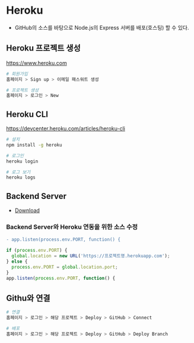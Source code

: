 # Heroku
* GitHub의 소스를 바탕으로 Node.js의 Express 서버를 배포(호스팅) 할 수 있다.

## Heroku 프로젝트 생성
https://www.heroku.com

```sh
# 회원가입
홈페이지 > Sign up > 이메일 패스워트 생성

# 프로젝트 생성
홈페이지 > 로그인 > New
```

## Heroku CLI
https://devcenter.heroku.com/articles/heroku-cli

```sh
# 설치
npm install -g heroku

# 로그인
heroku login

# 로그 보기
heroku logs
```

## Backend Server
* [Download](https://github.com/ovdncids/vue-curriculum/raw/master/download/express-server.zip)

### Backend Server와 Heroku 연동을 위한 소스 수정
```diff
- app.listen(process.env.PORT, function() {
```
```js
if (process.env.PORT) {
  global.location = new URL('https://프로젝트명.herokuapp.com');
} else {
  process.env.PORT = global.location.port;
}
app.listen(process.env.PORT, function() {
```

## Githu와 연결
```sh
# 연결
홈페이지 > 로그인 > 해당 프로젝트 > Deploy > GitHub > Connect

# 배포
홈페이지 > 로그인 > 해당 프로젝트 > Deploy > GitHub > Deploy Branch
```
